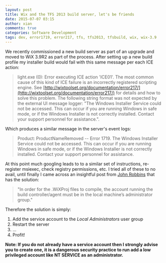 ```yaml
---
layout: post
title: Wix and the TFS 2013 build server, let's be friends
date: 2015-07-07 03:15
author: xian
comments: true
categories: Software Development
tags: dev, error1719, error217, tfs, tfs2013, tfsbuild, wix, wix-3.9
---
```

We recently commissioned a new build server as part of an upgrade and moved to WiX 3.9R2 as part of the process. After setting up a new build profile my installer build would fail with this same message per each ICE action:


>light.exe (0): Error executing ICE action 'ICE01'. The most common cause of this kind of ICE failure is an incorrectly registered scripting engine. See [http://wixtoolset.org/documentation/error217/](http://wixtoolset.org/documentation/error217/) for details and how to solve this problem. The following string format was not expected by the external UI message logger: "The Windows Installer Service could not be accessed. This can occur if you are running Windows in safe mode, or if the Windows Installer is not correctly installed. Contact your support personnel for assistance.".

Which produces a similar message in the server's event logs:

>Product: ProductNameRemoved -- Error 1719. The Windows Installer Service could not be accessed. This can occur if you are running Windows in safe mode, or if the Windows Installer is not correctly installed. Contact your support personnel for assistance.

At this point much googling leads to to a similar set of instructions, re-register msiexec, check registry permissions, etc. I tried all of these to no avail, until finally I came across an insightful post from <a href="http://www.wintellect.com/devcenter/jrobbins/wix-projects-vs-tfs-2010-team-build">John Robbins</a> that has the solution:

>"In order for the .WiXProj files to compile, the account running the build controller/agent must be in the local machine’s administrator group."


Therefore the solution is simply:

1. Add the service account to the *Local Administrators* user group
2. Restart the server
3. ...
4. Profit!

**Note: If you do not already have a service account then I strongly advise you to create one, it is a dangerous security practice to run add a low privileged account like NT SERVICE as an administrator.**
